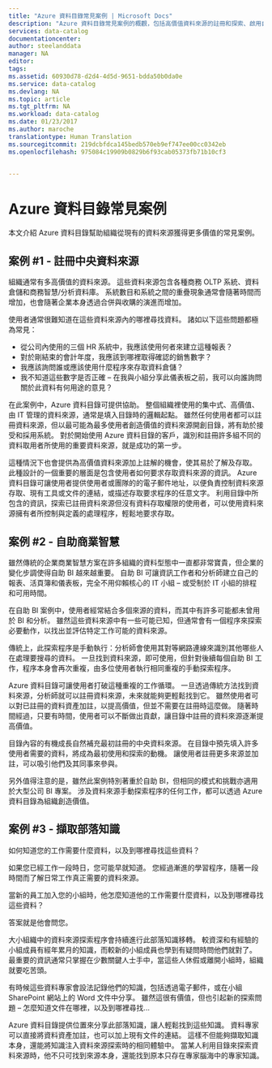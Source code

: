 ```yaml
---
title: "Azure 資料目錄常見案例 | Microsoft Docs"
description: "Azure 資料目錄常見案例的概觀，包括高價值資料來源的註冊和探索、啟用自助商業智慧，以及擷取有關資料來源和處理程序的現有內部專門知識。"
services: data-catalog
documentationcenter: 
author: steelanddata
manager: NA
editor: 
tags: 
ms.assetid: 60930d78-d2d4-4d5d-9651-bdda50b0da0e
ms.service: data-catalog
ms.devlang: NA
ms.topic: article
ms.tgt_pltfrm: NA
ms.workload: data-catalog
ms.date: 01/23/2017
ms.author: maroche
translationtype: Human Translation
ms.sourcegitcommit: 219dcbfdca145bedb570eb9ef747ee00cc0342eb
ms.openlocfilehash: 975084c19909b0829b6f93cab05373fb71b10cf3


---
```

# <a name="azure-data-catalog-common-scenarios"></a>Azure 資料目錄常見案例
本文介紹 Azure 資料目錄幫助組織從現有的資料來源獲得更多價值的常見案例。

## <a name="scenario-1---registration-of-central-data-sources"></a>案例 #1 - 註冊中央資料來源
組織通常有多高價值的資料來源。 這些資料來源包含各種商務 OLTP 系統、資料倉儲和商務智慧/分析資料庫。 系統數目和系統之間的重疊現象通常會隨著時間而增加，也會隨著企業本身透過合併與收購的演進而增加。

使用者通常很難知道在這些資料來源內的哪裡尋找資料。 諸如以下這些問題都極為常見：

* 從公司內使用的三個 HR 系統中，我應該使用何者來建立這種報表？
* 對於剛結束的會計年度，我應該到哪裡取得確認的銷售數字？
* 我應該詢問誰或應該使用什麼程序來存取資料倉儲？
* 我不知道這些數字是否正確 – 在我與小組分享此儀表板之前，我可以向誰詢問關於此資料有何用途的意見？

在此案例中，Azure 資料目錄可提供協助。 整個組織裡使用的集中式、高價值、由 IT 管理的資料來源，通常是填入目錄時的邏輯起點。 雖然任何使用者都可以註冊資料來源，但以最可能為最多使用者創造價值的資料來源開創目錄，將有助於接受和採用系統。 對於開始使用 Azure 資料目錄的客戶，識別和註冊許多組不同的資料取用者所使用的重要資料來源，就是成功的第一步。

這種情況下也會提供為高價值資料來源加上註解的機會，使其易於了解及存取。 此種設計的一個重要的層面是包含使用者如何要求存取資料來源的資訊。 Azure 資料目錄可讓使用者提供使用者或團隊的的電子郵件地址，以便負責控制資料來源存取、現有工具或文件的連結，或描述存取要求程序的任意文字。 利用目錄中所包含的資訊，探索已註冊資料來源但沒有資料存取權限的使用者，可以使用資料來源擁有者所控制與定義的處理程序，輕鬆地要求存取。

## <a name="scenario-2---self-service-business-intelligence"></a>案例 #2 - 自助商業智慧
雖然傳統的企業商業智慧方案在許多組織的資料型態中一直都非常寶貴，但企業的變化步調使得自助 BI 越來越重要。 自助 BI 可讓資訊工作者和分析師建立自己的報表、活頁簿和儀表板，完全不用仰賴核心的 IT 小組 – 或受制於 IT 小組的排程和可用時間。

在自助 BI 案例中，使用者經常結合多個來源的資料，而其中有許多可能都未曾用於 BI 和分析。 雖然這些資料來源中有一些可能已知，但通常會有一個程序來探索必要動作，以找出並評估特定工作可能的資料來源。

傳統上，此探索程序是手動執行：分析師會使用其對等網路連線來識別其他哪些人在處理要搜尋的資料。 一旦找到資料來源，即可使用，但針對後續每個自助 BI 工作，程序本身會再次重複，由多位使用者執行相同重複的手動探索程序。

Azure 資料目錄可讓使用者打破這種重複的工作循環。 一旦透過傳統方法找到資料來源，分析師就可以註冊資料來源，未來就能夠更輕鬆找到它。 雖然使用者可以對已註冊的資料資產加註，以提高價值，但並不需要在註冊時這麼做。 隨著時間經過，只要有時間，使用者可以不斷做出貢獻，讓目錄中註冊的資料來源逐漸提高價值。

目錄內容的有機成長自然補充最初註冊的中央資料來源。 在目錄中預先填入許多使用者需要的資料，將成為最初使用和探索的動機。 讓使用者註冊更多來源並加註，可以吸引他們及其同事來參與。

另外值得注意的是，雖然此案例特別著重於自助 BI，但相同的模式和挑戰亦適用於大型公司 BI 專案。 涉及資料來源手動探索程序的任何工作，都可以透過 Azure 資料目錄為組織創造價值。

## <a name="scenario-3---capturing-tribal-knowledge"></a>案例 #3 - 擷取部落知識
如何知道您的工作需要什麼資料，以及到哪裡尋找這些資料？

如果您已經工作一段時日，您可能早就知道。 您經過漸進的學習程序，隨著一段時間而了解日常工作真正需要的資料來源。

當新的員工加入您的小組時，他怎麼知道他的工作需要什麼資料，以及到哪裡尋找這些資料？

答案就是他會問您。

大小組織中的資料來源探索程序會持續進行此部落知識移轉。 較資深和有經驗的小組成員有經年累月的知識，而較新的小組成員也學到有疑問時問他們就對了。 最重要的資訊通常只掌握在少數關鍵人士手中，當這些人休假或離開小組時，組織就要吃苦頭。

有時候這些資料專家會設法記錄他們的知識，包括透過電子郵件，或在小組 SharePoint 網站上的 Word 文件中分享。 雖然這很有價值，但也引起新的探索問題 – 怎麼知道文件在哪裡，以及到哪裡尋找...

Azure 資料目錄提供位置來分享此部落知識，讓人輕鬆找到這些知識。 資料專家可以直接將資料資產加註，也可以加上現有文件的連結。 這樣不但能夠擷取知識本身，還能將知識注入資料來源探索時的相同體驗中。 當某人利用目錄來探索資料來源時，他不只可找到來源本身，還能找到原本只存在專家腦海中的專家知識。



<!--HONumber=Nov16_HO3-->


